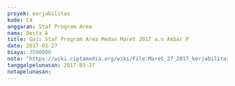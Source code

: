 ```yaml
---
proyek: kerjabilitas
kode: C4
anggaran: Staf Program Area
nama: Desta A
title: Gaji Staf Program Area Medan Maret 2017 a.n Akbar P
date: 2017-03-27
biaya: 3500000
nota: "https://wiki.ciptamedia.org/wiki/File:Maret_27_2017_kerjabilitas_C4_staf_area_medan_akbar728.jpg"
tanggalpelunasan: 2017-03-27
notapelunasan:
---
```

